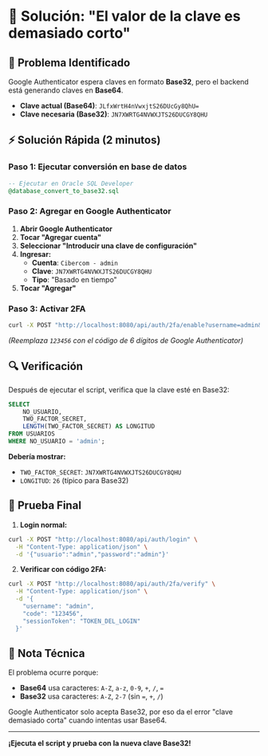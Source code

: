 # 🔧 Solución: "El valor de la clave es demasiado corto"

## 🚨 Problema Identificado

Google Authenticator espera claves en formato **Base32**, pero el backend está generando claves en **Base64**.

- **Clave actual (Base64)**: `JLfxWrtH4nVwxjtS26DUcGy8QhU=`
- **Clave necesaria (Base32)**: `JN7XWRTG4NVWXJTS26DUCGY8QHU`

## ⚡ Solución Rápida (2 minutos)

### Paso 1: Ejecutar conversión en base de datos
```sql
-- Ejecutar en Oracle SQL Developer
@database_convert_to_base32.sql
```

### Paso 2: Agregar en Google Authenticator

1. **Abrir Google Authenticator**
2. **Tocar "Agregar cuenta"**
3. **Seleccionar "Introducir una clave de configuración"**
4. **Ingresar:**
   - **Cuenta**: `Cibercom - admin`
   - **Clave**: `JN7XWRTG4NVWXJTS26DUCGY8QHU`
   - **Tipo**: "Basado en tiempo"
5. **Tocar "Agregar"**

### Paso 3: Activar 2FA
```bash
curl -X POST "http://localhost:8080/api/auth/2fa/enable?username=admin&code=123456"
```
*(Reemplaza `123456` con el código de 6 dígitos de Google Authenticator)*

## 🔍 Verificación

Después de ejecutar el script, verifica que la clave esté en Base32:

```sql
SELECT 
    NO_USUARIO,
    TWO_FACTOR_SECRET,
    LENGTH(TWO_FACTOR_SECRET) AS LONGITUD
FROM USUARIOS
WHERE NO_USUARIO = 'admin';
```

**Debería mostrar:**
- `TWO_FACTOR_SECRET`: `JN7XWRTG4NVWXJTS26DUCGY8QHU`
- `LONGITUD`: `26` (típico para Base32)

## 🎯 Prueba Final

1. **Login normal:**
```bash
curl -X POST "http://localhost:8080/api/auth/login" \
  -H "Content-Type: application/json" \
  -d '{"usuario":"admin","password":"admin"}'
```

2. **Verificar con código 2FA:**
```bash
curl -X POST "http://localhost:8080/api/auth/2fa/verify" \
  -H "Content-Type: application/json" \
  -d '{
    "username": "admin",
    "code": "123456",
    "sessionToken": "TOKEN_DEL_LOGIN"
  }'
```

## 📝 Nota Técnica

El problema ocurre porque:
- **Base64** usa caracteres: `A-Z`, `a-z`, `0-9`, `+`, `/`, `=`
- **Base32** usa caracteres: `A-Z`, `2-7` (sin `=`, `+`, `/`)

Google Authenticator solo acepta Base32, por eso da el error "clave demasiado corta" cuando intentas usar Base64.

---

**¡Ejecuta el script y prueba con la nueva clave Base32!**
